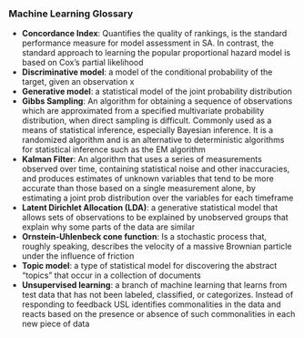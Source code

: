 ### Machine Learning Glossary 

- **Concordance Index**: Quantifies the quality of rankings, is the standard performance measure for model assessment in SA.  In contrast, the standard approach to learning the popular proportional hazard model is based on Cox’s partial likelihood
- **Discriminative model**: a model of the conditional probability of the target, given an observation x
- **Generative model**: a statistical model of the joint probability distribution
- **Gibbs Sampling**: An algorithm for obtaining a sequence of observations which are approximated from a specified multivariate probability distribution, when direct sampling is difficult.  Commonly used as a means of statistical inference, especially Bayesian inference.  It is a randomized algorithm and is an alternative to deterministic algorithms for statistical inference such as the EM algorithm
- **Kalman Filter**: An algorithm that uses a series of measurements observed over time, containing statistical noise and other inaccuracies, and produces estimates of unknown variables that tend to be more accurate than those based on a single measurement alone, by estimating a joint prob distribution over the variables for each timeframe
- **Latent Dirichlet Allocation (LDA)**: a generative statistical model that allows sets of observations to be explained by unobserved groups that explain why some parts of the data are similar
- **Ornstein-Uhlenbeck cone function**: Is a stochastic process that, roughly speaking, describes the velocity of a massive Brownian particle under the influence of friction 
- **Topic model**: a type of statistical model for discovering the abstract “topics” that occur in a collection of documents
- **Unsupervised learning**: a branch of machine learning that learns from test data that has not been labeled, classified, or categorizes.  Instead of responding to feedback USL identifies commonalities in the data and reacts based on the presence or absence of such commonalities in each new piece of data
